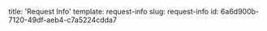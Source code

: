 title: 'Request Info'
template: request-info
slug: request-info
id: 6a6d900b-7120-49df-aeb4-c7a5224cdda7
